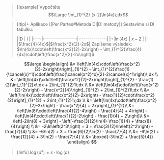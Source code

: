 > [!example] Vypočtěte
> $$\Large \int_{1}^{2} (x-2)\ln(4x)\;dx$$

> [!tip]+ Aplikace [[Per Partes#Metoda DI|DI metody]]
> Sestavíme si DI tabulku:
>
>||D | I |
|:---:|:----------------:|:-------------:|
|+|$\ln(4x)$ | $x-2$ |
|-|$\frac{4}{4x}$|$\frac{x^2}{2}-2x$|
>Zapíšeme výsledek: $\ln(4x)\cdot\left(\frac{x^2}{2}-2x\right) - \int_{1}^{2}\frac{4}{4x}\cdot\left(\frac{x^2}{2}-2x\right)$

$$\large
\begin{align}
	&= \left[\ln(4x)\cdot\left(\frac{x^2}{2}-2x\right)\right]_{1}^{2} - \int_{1}^{2}\frac{1}{\cancel{x}^1}\cdot\left(\frac{\cancel{x^2}^x}{2}-2\cancel{x}^1\right)\;dx \\
	&= \left[\ln(4x)\cdot\left(\frac{x^2}{2}-2x\right)\right]_{1}^{2} - \frac{1}{2}\int_{1}^{2}x\;dx + 2\int_{1}^{2}1\;dx \\
	&= \left[\ln(4x)\cdot\left(\frac{x^2}{2}-2x\right) - \frac{x^2}{4}\right]_{1}^{2} + 2\int_{1}^{2}1\;dx \\
	&= \left[\ln(4x)\cdot\left(\frac{x^2}{2}-2x\right) - \frac{1}{2}\cdot\frac{x^2}{2}\right]_{1}^{2} + 2\int_{1}^{2}1\;dx \\
	&= \left[\ln(4x)\cdot\left(\frac{x^2}{2}-2x\right) - \frac{x^2}{4} + 2x\right]_{1}^{2}\\
	&= \left[\ln(8)\cdot\left(\frac{4}{2}-4\right) - \frac{4}{4} + 4\right] - \left[\ln(4)\cdot\left(\frac{1}{2}-2\right) - \frac{1}{4} + 2\right]\\
	&= \left[-2\ln(8) + 3\right] - \left[-\frac{3}{2}\ln(4)-\frac{1}{4} + \frac{8}{4}\right]  \\
	&= -2\ln\left(2^3\right) + 3 + \frac{3}{2}\ln\left(2^2\right) - \frac{7}{4} \\
	&= -6\ln(2) + 3 + \frac{6}{2}\ln(2) - \frac{7}{4} \\
	&= -6\ln(2) + \frac{12}{4} + 3\ln(2) - \frac{7}{4} \\
	&= \boxed{-3\ln(2) + \frac{5}{4}}
\end{align}
$$

>[!info]
>$\log(a^x) = x\cdot\log(a)$